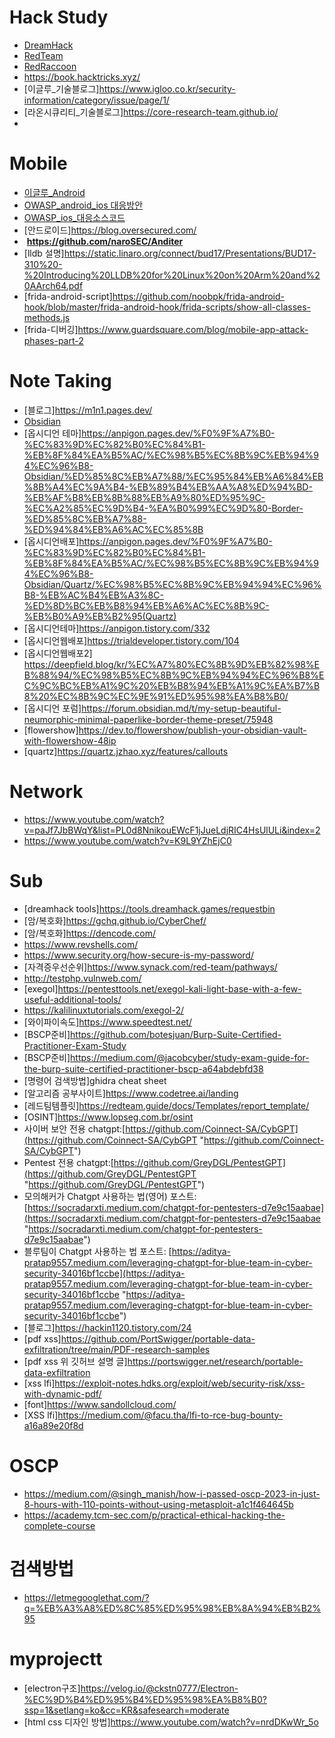 
# Hack Study

- [DreamHack](https://dreamhack.io/)
- [RedTeam](https://www.xn--hy1b43d247a.com/)
- [RedRaccoon](https://www.redraccoon.kr/)
- https://book.hacktricks.xyz/
- [이글루_기술블로그]https://www.igloo.co.kr/security-information/category/issue/page/1/
- [라온시큐리티_기술블로그]https://core-research-team.github.io/
- 

# Mobile

- [이글루_Android](https://www.igloo.co.kr/security-information/anditer%eb%a5%bc-%ed%99%9c%ec%9a%a9%ed%95%9c-%ec%95%88%eb%93%9c%eb%a1%9c%ec%9d%b4%eb%93%9c-%ec%9c%84%ed%98%91-%ed%83%90%ec%a7%80-%eb%b0%8f-%ec%9a%b0%ed%9a%8c-%eb%b0%a9%ec%95%88-part-1/)
- [OWASP_android_ios 대응방안](https://mobile-security.gitbook.io/mobile-security-testing-guide/android-testing-guide/0x05j-testing-resiliency-against-reverse-engineering)
- [OWASP_ios_대응소스코드](https://github.com/prateek147/DVIA-v2/blob/master/DVIA-v2/DVIA-v2/Vulnerabilities/AntiAntiHookingDebugging/anti.c)
- [안드로이드]https://blog.oversecured.com/
-  **https://github.com/naroSEC/Anditer**
- [lldb 설명]https://static.linaro.org/connect/bud17/Presentations/BUD17-310%20-%20Introducing%20LLDB%20for%20Linux%20on%20Arm%20and%20AArch64.pdf
- [frida-android-script]https://github.com/noobpk/frida-android-hook/blob/master/frida-android-hook/frida-scripts/show-all-classes-methods.js
- [frida-디버깅]https://www.guardsquare.com/blog/mobile-app-attack-phases-part-2

# Note Taking

- [블로그]https://m1n1.pages.dev/
- [Obsidian](https://obsidian.md/)
- [옵시디언 테마]https://anpigon.pages.dev/%F0%9F%A7%B0-%EC%83%9D%EC%82%B0%EC%84%B1-%EB%8F%84%EA%B5%AC/%EC%98%B5%EC%8B%9C%EB%94%94%EC%96%B8-Obsidian/%ED%85%8C%EB%A7%88/%EC%95%84%EB%A6%84%EB%8B%A4%EC%9A%B4-%EB%89%B4%EB%AA%A8%ED%94%BD-%EB%AF%B8%EB%8B%88%EB%A9%80%ED%95%9C-%EC%A2%85%EC%9D%B4-%EA%B0%99%EC%9D%80-Border-%ED%85%8C%EB%A7%88-%ED%94%84%EB%A6%AC%EC%85%8B
- [옵시디언배포]https://anpigon.pages.dev/%F0%9F%A7%B0-%EC%83%9D%EC%82%B0%EC%84%B1-%EB%8F%84%EA%B5%AC/%EC%98%B5%EC%8B%9C%EB%94%94%EC%96%B8-Obsidian/Quartz/%EC%98%B5%EC%8B%9C%EB%94%94%EC%96%B8-%EB%AC%B4%EB%A3%8C-%ED%8D%BC%EB%B8%94%EB%A6%AC%EC%8B%9C-%EB%B0%A9%EB%B2%95(Quartz)
- [옵시디언테마]https://anpigon.tistory.com/332
- [옵시디언웹배포]https://trialdeveloper.tistory.com/104
- [옵시디언웹배포2] https://deepfield.blog/kr/%EC%A7%80%EC%8B%9D%EB%82%98%EB%88%94/%EC%98%B5%EC%8B%9C%EB%94%94%EC%96%B8%EC%9C%BC%EB%A1%9C%20%EB%B8%94%EB%A1%9C%EA%B7%B8%20%EC%8B%9C%EC%9E%91%ED%95%98%EA%B8%B0/
- [옵시디언 포럼]https://forum.obsidian.md/t/my-setup-beautiful-neumorphic-minimal-paperlike-border-theme-preset/75948
- [flowershow]https://dev.to/flowershow/publish-your-obsidian-vault-with-flowershow-48ip
- [quartz]https://quartz.jzhao.xyz/features/callouts
# Network

- https://www.youtube.com/watch?v=paJf7JbBWqY&list=PL0d8NnikouEWcF1jJueLdjRIC4HsUlULi&index=2
- https://www.youtube.com/watch?v=K9L9YZhEjC0

# Sub 

- [dreamhack tools]https://tools.dreamhack.games/requestbin
- [암/복호화]https://gchq.github.io/CyberChef/
- [암/복호화]https://dencode.com/
- https://www.revshells.com/
- https://www.security.org/how-secure-is-my-password/
- [자격증우선순위]https://www.synack.com/red-team/pathways/
- http://testphp.vulnweb.com/
- [exegol]https://pentesttools.net/exegol-kali-light-base-with-a-few-useful-additional-tools/
- https://kalilinuxtutorials.com/exegol-2/
- [와이파이속도]https://www.speedtest.net/
- [BSCP준비]https://github.com/botesjuan/Burp-Suite-Certified-Practitioner-Exam-Study
- [BSCP준비]https://medium.com/@jacobcyber/study-exam-guide-for-the-burp-suite-certified-practitioner-bscp-a64abdebfd38
- [명령어 검색방법]ghidra cheat sheet
- [알고리즘 공부사이트]https://www.codetree.ai/landing
- [레드팀템플릿]https://redteam.guide/docs/Templates/report_template/
- [OSINT]https://www.lopseg.com.br/osint
-  사이버 보안 전용 chatgpt:[https://github.com/Coinnect-SA/CybGPT](https://github.com/Coinnect-SA/CybGPT "https://github.com/Coinnect-SA/CybGPT") 
- Pentest 전용 chatgpt:[https://github.com/GreyDGL/PentestGPT](https://github.com/GreyDGL/PentestGPT "https://github.com/GreyDGL/PentestGPT") 
- 모의해커가 Chatgpt 사용하는 법(영어) 포스트: [https://socradarxti.medium.com/chatgpt-for-pentesters-d7e9c15aabae](https://socradarxti.medium.com/chatgpt-for-pentesters-d7e9c15aabae "https://socradarxti.medium.com/chatgpt-for-pentesters-d7e9c15aabae") 
- 블루팀이 Chatgpt 사용하는 법 포스트: [https://aditya-pratap9557.medium.com/leveraging-chatgpt-for-blue-team-in-cyber-security-34016bf1ccbe](https://aditya-pratap9557.medium.com/leveraging-chatgpt-for-blue-team-in-cyber-security-34016bf1ccbe "https://aditya-pratap9557.medium.com/leveraging-chatgpt-for-blue-team-in-cyber-security-34016bf1ccbe")
- [블로그]https://hackin1120.tistory.com/24
- [pdf xss]https://github.com/PortSwigger/portable-data-exfiltration/tree/main/PDF-research-samples
- [pdf xss 위 깃허브 설명 글]https://portswigger.net/research/portable-data-exfiltration
- [xss lfi]https://exploit-notes.hdks.org/exploit/web/security-risk/xss-with-dynamic-pdf/
- [font]https://www.sandollcloud.com/
- [XSS lfi]https://medium.com/@facu.tha/lfi-to-rce-bug-bounty-a16a89e20f8d
# OSCP

- https://medium.com/@singh_manish/how-i-passed-oscp-2023-in-just-8-hours-with-110-points-without-using-metasploit-a1c1f464645b
- https://academy.tcm-sec.com/p/practical-ethical-hacking-the-complete-course

# 검색방법

- https://letmegooglethat.com/?q=%EB%A3%A8%ED%8C%85%ED%95%98%EB%8A%94%EB%B2%95


# myprojectt

- [electron구조]https://velog.io/@ckstn0777/Electron-%EC%9D%B4%ED%95%B4%ED%95%98%EA%B8%B0?ssp=1&setlang=ko&cc=KR&safesearch=moderate
- [html css 디자인 방법]https://www.youtube.com/watch?v=nrdDKwWr_5o
